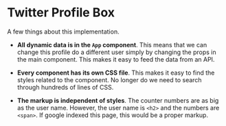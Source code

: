 # Twitter Profile Box

A few things about this implementation.

* **All dynamic data is in the `App` component**. This means that we can change this profile do a different user simply by changing the props in the main component. This makes it easy to feed the data from an API.

* **Every component has its own CSS file**. This makes it easy to find the styles related to the component. No longer do we need to search through hundreds of lines of CSS.

* **The markup is independent of styles**. The counter numbers are as big as the user name. However, the user name is `<h2>` and the numbers are `<span>`. If google indexed this page, this would be a proper markup.
